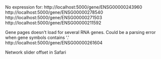 No expression for:
http://localhost:5000/gene/ENSG00000243960
http://localhost:5000/gene/ENSG00000278540
http://localhost:5000/gene/ENSG00000271503
http://localhost:5000/gene/ENSG00000211592

Gene pages doesn't load for several RNA genes. Could be a parsing error when gene symbols contains '.'
http://localhost:5000/gene/ENSG00000261604


Network slider offset in Safari
